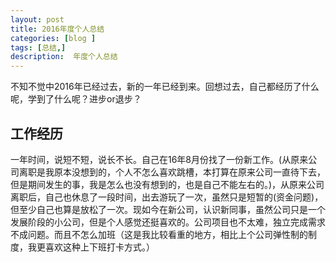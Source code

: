 ```yaml
---
layout: post
title: 2016年度个人总结
categories: [blog ]
tags: [总结,]
description:  年度个人总结
---
```

 
   不知不觉中2016年已经过去，新的一年已经到来。回想过去，自己都经历了什么呢，学到了什么呢？进步or退步？
 
## 工作经历

 一年时间，说短不短，说长不长。自己在16年8月份找了一份新工作。(从原来公司离职是我原本没想到的，个人不怎么喜欢跳槽，本打算在原来公司一直待下去，但是期间发生的事，我是怎么也没有想到的，也是自己不能左右的。)，从原来公司离职后，自己也休息了一段时间，出去游玩了一次，虽然只是短暂的(资金问题)，但至少自己也算是放松了一次。现如今在新公司，认识新同事，虽然公司只是一个发展阶段的小公司，但是个人感觉还挺喜欢的。公司项目也不太难，独立完成需求不成问题。而且不怎么加班（这是我比较看重的地方，相比上个公司弹性制的制度，我更喜欢这种上下班打卡方式。）
	